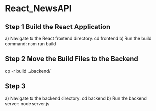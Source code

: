 # React_NewsAPI

## Step 1 Build the React Application
a) Navigate to the React frontend directory: cd frontend 
b) Run the build command: npm run build

## Step 2 Move the Build Files to the Backend
cp -r build ../backend/

## Step 3 
a) Navigate to the backend directory: cd backend
b) Run the backend server: node server.js
